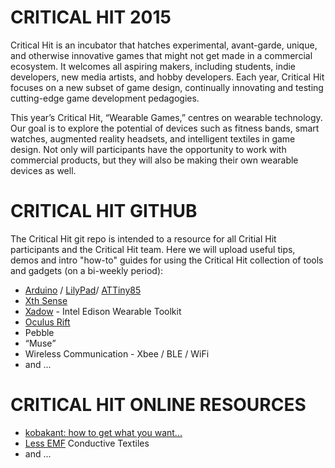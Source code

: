 <h1>CRITICAL HIT 2015</h1>

Critical Hit is an incubator that hatches experimental, avant-garde, unique, and otherwise innovative games that might not get made in a commercial ecosystem. It welcomes all aspiring makers, including students, indie developers, new media artists, and hobby developers. Each year, Critical Hit focuses on a new subset of game design, continually innovating and testing cutting-edge game development pedagogies.

This year’s Critical Hit, “Wearable Games,” centres on wearable technology. Our goal is to explore the potential of devices such as fitness bands, smart watches, augmented reality headsets, and intelligent textiles in game design. Not only will participants have the opportunity to work with commercial products, but they will also be making their own wearable devices as well.

<h1>CRITICAL HIT GITHUB</h1>
The Critical Hit git repo is intended to a resource for all Critial Hit participants and the Critical Hit team. Here we will upload useful tips, demos and intro "how-to" guides for using the Critical Hit collection of tools and gadgets (on a bi-weekly period):

<ul>
<li><a href="www.arduino.cc" target="_blank">Arduino</a> / <a href="http://www.arduino.cc/en/Main/ArduinoBoardLilyPadSimple" target="_blank">LilyPad</a>/ <a href="https://github.com/damellis/attiny" target="_blank">ATTiny85</a></li>
<li><a href="http://res.marcodonnarumma.com/projects/xth-sense/" target="_blank">Xth Sense</a></li>
<li><a href="http://www.seeedstudio.com/depot/Xadow-Wearable-Kit-For-Intel-Edison-p-2428.html" target="_blank">Xadow</a> - Intel Edison Wearable Toolkit</li>
<li><a href="https://www.oculus.com/en-us/rift/" terget="_blank">Oculus Rift</a></li>
<li><a herf="https://getpebble.com/#/.dco0k6:Fuqt" terget="_blank">Pebble</a></li>
<li><q href="http://www.choosemuse.com" target="_blank">Muse</a></li>
<li>Wireless Communication - Xbee / BLE / WiFi </li>
<li>and ... </li>
</ul>

<h1>CRITICAL HIT ONLINE RESOURCES</h1>
<ul>
<li><a href="http://www.kobakant.at/DIY/" target="_blank">kobakant: how to get what you want...</a></li>
<li><a href="http://lessemf.com" target="_blank">Less EMF</a> Conductive Textiles</li>
<li>and ... </li>
</ul>

